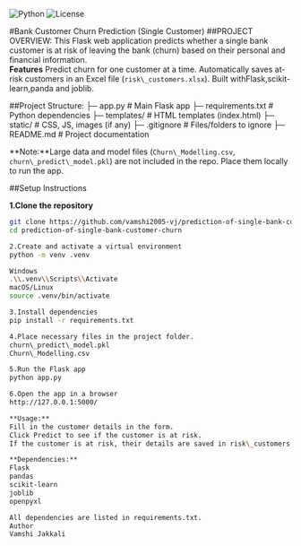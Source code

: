 ![Python](https://img.shields.io/badge/python-3.10-blue)
![License](https://img.shields.io/badge/license-MIT-green)

#Bank Customer Churn Prediction (Single Customer)
##PROJECT OVERVIEW:
This Flask web application predicts whether a single bank customer is at risk of leaving the bank (churn) based on their personal and financial information.  
**Features**
Predict churn for one customer at a time.
Automatically saves at-risk customers in an Excel file (`risk\_customers.xlsx`).
Built withFlask,scikit-learn,panda and joblib.

##Project Structure:
├─ app.py # Main Flask app
├─ requirements.txt # Python dependencies
├─ templates/ # HTML templates (index.html)
├─ static/ # CSS, JS, images (if any)
├─ .gitignore # Files/folders to ignore
├─ README.md # Project documentation

**Note:**Large data and model files (`Churn\_Modelling.csv`, `churn\_predict\_model.pkl`) are not included in the repo. Place them locally to run the app.

##Setup Instructions

**1.Clone the repository**
```bash
git clone https://github.com/vamshi2005-vj/prediction-of-single-bank-customer-churn.git
cd prediction-of-single-bank-customer-churn

2.Create and activate a virtual environment
python -m venv .venv

Windows
.\\.venv\\Scripts\\Activate
macOS/Linux
source .venv/bin/activate

3.Install dependencies
pip install -r requirements.txt

4.Place necessary files in the project folder.
churn\_predict\_model.pkl
Churn\_Modelling.csv

5.Run the Flask app
python app.py

6.Open the app in a browser
http://127.0.0.1:5000/

**Usage:**
Fill in the customer details in the form.
Click Predict to see if the customer is at risk.
If the customer is at risk, their details are saved in risk\_customers.xlsx.

**Dependencies:**
Flask
pandas
scikit-learn
joblib
openpyxl

All dependencies are listed in requirements.txt.
Author
Vamshi Jakkali





